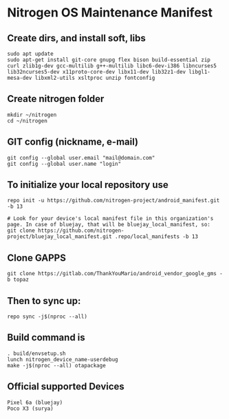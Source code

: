 Nitrogen OS Maintenance Manifest
====================

Create dirs, and install soft, libs
-----------------------------------

    sudo apt update
    sudo apt-get install git-core gnupg flex bison build-essential zip curl zlib1g-dev gcc-multilib g++-multilib libc6-dev-i386 libncurses5 lib32ncurses5-dev x11proto-core-dev libx11-dev lib32z1-dev libgl1-mesa-dev libxml2-utils xsltproc unzip fontconfig

Create nitrogen folder
----------------------

    mkdir ~/nitrogen
    cd ~/nitrogen

GIT config (nickname, e-mail)
-----------------------------

    git config --global user.email "mail@domain.com"
    git config --global user.name "login"

To initialize your local repository use
---------------------------------------

    repo init -u https://github.com/nitrogen-project/android_manifest.git -b 13

    # Look for your device's local manifest file in this organization's page. In case of bluejay, that will be bluejay_local_manifest, so:
    git clone https://github.com/nitrogen-project/bluejay_local_manifest.git .repo/local_manifests -b 13

Clone GAPPS
---------------------------------------

    git clone https://gitlab.com/ThankYouMario/android_vendor_google_gms -b topaz

Then to sync up:
----------------

    repo sync -j$(nproc --all)

Build command is
----------------
    . build/envsetup.sh
    lunch nitrogen_device_name-userdebug
    make -j$(nproc --all) otapackage

Official supported Devices
-----------------

    Pixel 6a (bluejay)
    Poco X3 (surya)

